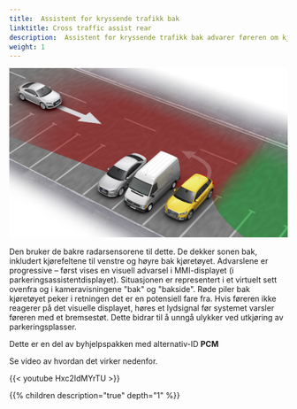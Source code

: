 ```yaml
---
title:  Assistent for kryssende trafikk bak
linktitle: Cross traffic assist rear
description:  Assistent for kryssende trafikk bak advarer føreren om kjøretøyer som nærmer seg den anser som kritiske når han rygger sakte, for eksempel når han kjører ut av en vinkelrett parkeringsplass.
weight: 1
---
```



![Cross traffic assist rear](crosstrafficrear.jpg "Cross traffic assist rear")

Den bruker de bakre radarsensorene til dette. De dekker sonen bak, inkludert kjørefeltene til venstre og høyre bak kjøretøyet. Advarslene er progressive – først vises en visuell advarsel i MMI-displayet (i parkeringsassistentdisplayet). Situasjonen er representert i et virtuelt sett ovenfra og i kameravisningene "bak" og "bakside". Røde piler bak kjøretøyet peker i retningen det er en potensiell fare fra. Hvis føreren ikke reagerer på det visuelle displayet, høres et lydsignal før systemet varsler føreren med et bremsestøt. Dette bidrar til å unngå ulykker ved utkjøring av parkeringsplasser.

Dette er en del av byhjelpspakken med alternativ-ID **PCM**

Se video av hvordan det virker nedenfor.

{{< youtube Hxc2IdMYrTU >}}

{{% children description="true" depth="1" %}}
